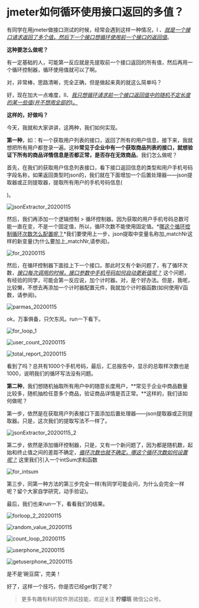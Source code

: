# jmeter如何循环使用接口返回的多值？

有同学在用jmeter做接口测试的时候，经常会遇到这样一种情况，Ⅰ 、<u>*就是一个接口请求返回了多个值，然后下一个接口想循环使用前一个接口的返回值*</u>。

**这种要怎么做呢？**

有一定基础的人，可能第一反应就是先提取前一个接口返回的所有值，然后再用一个循环控制器，循环使用值就可以了啊。

对，非常棒，思路清晰，完全正确，但是做起来真的就这么简单吗？

好，现在加大一点难度，Ⅱ、<u>*我只想循环请求前一个接口返回值中的随机不定长度的某一些值(并不想用全部的)。*</u>

**这样的，好做吗？**

今天，我就和大家讲讲，这两种，我们如何实现。

**第一种**，如：有一个获取用户列表的接口，返回了所有的用户信息，接下来，我就想把所有用户都登录一遍。这种**常见于企业中有一个获取商品列表的接口，就想验证下所有的商品详情信息是否都正常，是否存在无效商品**。我们怎么做呢？

首先，在我们的获取用户信息列表接口，看下接口返回信息的类型和用户手机号码字段名称，如果返回类型时json的，我们就在下面增加一个后置处理器——json提取器或正则提取器，提取所有用户的手机号码信息(

[至于json提取器如何提取所有值，请参阅]: http://www.lemfix.com/topics/965	"jmeter 鲜为人知的 jsonpath 用法"

)。

![jsonExtractor_20200115](image/jsonExtractor_20200115.png)

然后，我们再添加一个逻辑控制 > 循环控制器。因为获取的用户手机号码总数可能一直在变，不是一个固定值，所以，循环次数不能使用固定值。*<u>哪这个循环控制循环次数怎么配置呢？</u>*我们要使用上一步，json提取中变量名称加\_matchNr这样的新变量(为什么要加上\_matchNr,请参阅)。

![for_20200115](image/for_20200115.png)

然后，在循环控制器下面挂上下一个接口。那此时又有个新问题了，有了循环次数，<u>*接口每次调用的时候，接口参数中手机号码如何自动更新值呢？*</u> 这个问题，有经验的同学，可能会第一反应说，加个计时器。对，是个好办法。但是，我呢，比较懒，不想去再添加一个计时器配置元件，我就加个计时器函数(如何使用V函数，请参阅)。

![parmas_20200115](image/parmas_20200115.png)

ok，万事俱备，只欠东风。run一下看下。

![for_loop_1](image/for_loop_1.gif)

![user_count_20200115](image/user_count_20200115.png)

![total_report_20200115](image/total_report_20200115.png)

看到了吗？总共有1000个手机号码，最后，汇总报告中，显示的总取样次数也是1000，说明我们的循环写法没有问题。

**第二种**，我们想随机抽取所有用户中的随意长度用户，**常见于企业中商品数量比较多，随机抽检任意多个商品，验证商品详情是否正常。**这样的，我们该如何做呢？

第一步，依然是在获取用户列表接口下面添加后置处理器——json提取器或正则提取器。只是，这次我们的提取写法不一样了。

![jsonExtractor_20200115_2](image/jsonExtractor_20200115_2.png)

第二步，依然是添加循环控制器，只是，又有一个新问题了，因为都是随机数，起始和终止值之间的差距不确定，<u>*循环次数也就不确定，哪这个循环次数如何设置呢？*</u> 这里我们引入一个intSum求和函数

![for_intsum](image/for_intsum.png)

第三步，同第一种方法的第三步完全一样(有同学可能会问，为什么会完全一样呢？留个大家自学研究，动手验证)。

最后，我们也来run一下，看看我们的结果。

![forloop_2_20200115](image/forloop_2_20200115.gif)

![random_value_20200115](image/random_value_20200115.png)

![count_loop_20200115](image/count_loop_20200115.png)

![userphone_20200115](image/userphone_20200115.png)

![getuserphone_20200115](image/getuserphone_20200115.png)

是不是‘碗豆腐’，完美！

好了，这样一个技巧，你是否已经get到了呢？

> 更多有趣有料的软件测试技能，欢迎关注 **柠檬班** 微信公众号。